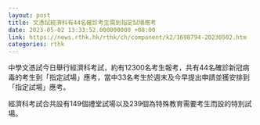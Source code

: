 ```yaml
---
layout: post
title: 文憑試經濟科有44名確診考生需到指定試場應考
date: 2023-05-02 13:33:52.000000000 +08:00
link: https://news.rthk.hk/rthk/ch/component/k2/1698794-20230502.htm
categories: rthk
---
```


中學文憑試今日舉行經濟科考試，約有12300名考生報考，共有44名確診新冠病毒的考生到「指定試場」應考，當中33名考生於週末及今早提出申請並獲安排到「指定試場」應考。

經濟科考試合共設有149個禮堂試場以及239個為特殊教育需要考生而設的特別試場。
